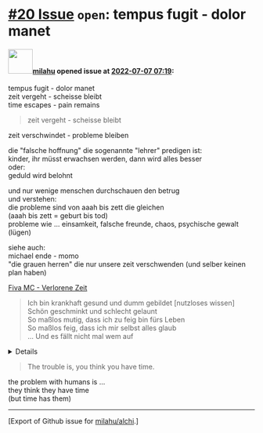 # [\#20 Issue](https://github.com/milahu/alchi/issues/20) `open`: tempus fugit - dolor manet

#### <img src="https://private-avatars.githubusercontent.com/u/12958815?jwt=eyJhbGciOiJIUzI1NiIsInR5cCI6IkpXVCJ9.eyJpc3MiOiJnaXRodWIuY29tIiwiYXVkIjoicmF3LmdpdGh1YnVzZXJjb250ZW50LmNvbSIsImtleSI6ImtleTEiLCJleHAiOjE3MzQ2NTYyMjAsIm5iZiI6MTczNDY1NTAyMCwicGF0aCI6Ii91LzEyOTU4ODE1In0.gNRkYbc2s1ZZSqkuSJ21Iovc8EwSLN_Ll51J4GeGe20&v=4" width="50">[milahu](https://github.com/milahu) opened issue at [2022-07-07 07:19](https://github.com/milahu/alchi/issues/20):

tempus fugit - dolor manet  
zeit vergeht - scheisse bleibt  
time escapes - pain remains

> zeit vergeht - scheisse bleibt

zeit verschwindet - probleme bleiben

die "falsche hoffnung" die sogenannte "lehrer" predigen ist:  
kinder, ihr müsst erwachsen werden, dann wird alles besser  
oder:  
geduld wird belohnt

und nur wenige menschen durchschauen den betrug  
und verstehen:  
die probleme sind von aaah bis zett die gleichen  
(aaah bis zett = geburt bis tod)  
probleme wie ... einsamkeit, falsche freunde, chaos, psychische gewalt
(lügen)

siehe auch:  
michael ende - momo  
"die grauen herren" die nur unsere zeit verschwenden (und selber keinen
plan haben)

[Fiva MC - Verlorene
Zeit](https://www.youtube.com/watch?v=IgLPMYejUwc&t=1472s)

> Ich bin krankhaft gesund und dumm gebildet \[nutzloses wissen\]  
> Schön geschminkt und schlecht gelaunt  
> So maßlos mutig, dass ich zu feig bin fürs Leben  
> So maßlos feig, dass ich mir selbst alles glaub  
> ... Und es fällt nicht mal wem auf

<details>

> The inescapable, the irresistable  
> the unnegotiable, the unchallengend, time
>
> Ich hab soviel verpasst von den wichtigen Dingen  
> So viel nicht gemacht und das ohne Grund  
> Und weil solche Gedanken doch eigentlich nichts bringen
> \[depression\]  
> Halt ich die Augen zu und die Hand vor den Mund \[scham\]
>
> Ich bin krankhaft gesund und dumm gebildet \[nutzloses wissen\]  
> Schön geschminkt und schlecht gelaunt  
> So maßlos mutig, dass ich zu feig bin fürs Leben  
> So maßlos feig, dass ich mir selbst alles glaub  
> ... Und es fällt nicht mal wem auf
>
> Ich geh′ nicht mal mehr raus  
> Zieh' mich nicht mal mehr aus  
> Meine Kleider, die Haut  
> Die mich nicht mal mehr braucht
>
> Ich bin dünn wie Papier  
> Alles scheint durch mich  
> Nur mein′ ich hier scheint kein Licht  
> Kein ich, kein du
>
> Nur der Tisch und der Stuhl und das Glas hör'n mir zu  
> Und weil mich niemand sieht, ist mir egal was ich tu
>
> Und weil ich gar nichts mach, seh ich allem nur zu  
> mit dem Glas in der Hand, vor dem Tisch auf dem Stuhl
>
> Fühlt sich alles so an wie es ist  
> Und umso mehr man vergisst was passiert  
> Wird das Glas wieder leer
>
> Jeder Tag zu kurz und die Stunden zu lang  
> Wozu jeder Morgen, ich fang nichts damit an \[zeitverschwendung ist
> sünde\]
>
> Wozu jeder Abend wenn ich nicht schlafen kann  
> Wach sein tut weh ohne Tatendrang
>
> Damit ich atmen kann, halt ich Fenster geschlossen  
> Türen verriegelt und mein Herz in der Hand \[angst\]
>
> Und Zug um Zug vergess′ ich  
> Die Stimme, die es gut mit mir meint  
> Und mir sagt, dass man was ändern kann \[gefühle\]
>
> Schau dir die Augenränder an, ich hab lange Zeit nachgedacht  
> Ob Vergangenheit zu ändern ist, doch es ist nicht möglich
>
> Denn alles was ich nicht tat ist ab jetzt mein Hindernis  
> Und glaub mir, das zu überwinden geht nicht
>
> Ich leb′ nicht mehr in meinen Träumen, die sind geplatzt  
> Der Rest ist Ballast und landet im Glas \[alkohol\]
>
> Es macht mir Spaß nichts mehr zu spüren  
> Von dem was ich vergaß zu tun \[ignoranz, starrsinn, falsche
> geduld\]  
> Als es die beste Zeit dafür war  
> Weil es nur die Zeit dafür gab
>
> Es ist vorbei, kein Traum,  
> kein Ziel auf das man sich freut \[ich bin zu alt für den scheiss\]  
> Es gibt nichts was so fehlt  
> Wie verlorene Zeit.

</details>

> The trouble is, you think you have time.

the problem with humans is ...  
they think they have time  
(but time has them)

------------------------------------------------------------------------

\[Export of Github issue for
[milahu/alchi](https://github.com/milahu/alchi).\]
